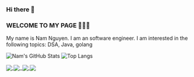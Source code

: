 ### Hi there 👋

<!--
**NamNV2496/namnv2496** is a ✨ _special_ ✨ repository because its `README.md` (this file) appears on your GitHub profile.

Here are some ideas to get you started:

- 🔭 I’m currently working on ...
- 🌱 I’m currently learning ...
- 👯 I’m looking to collaborate on ...
- 🤔 I’m looking for help with ...
- 💬 Ask me about ...
- 📫 How to reach me: ...
- 😄 Pronouns: ...
- ⚡ Fun fact: ...
-->

### WELCOME TO MY PAGE 👋👋👋
My name is Nam Nguyen. I am an software engineer. I am interested in the following topics: DSA, Java, golang<br>
<!--
## 📫 How to reach me: 
-->
<!--
![Nam's github stats](https://github-readme-stats-git-masterrstaa-rickstaa.vercel.app/api?username=NamNV2496&show_icons=true&theme=tokyonight&hide=contribs,prs,issues)
-->

<!-- ![Nam's GitHub Stats](https://github.com/NamNV2496/github-stats/blob/master/generated/overview.svg) -->
![Nam's GitHub Stats](https://github-readme-stats.vercel.app/api?username=NamNV2496&show_icons=true&theme=dracula&line_height=40) 
![Top Langs](https://github-readme-stats.vercel.app/api/top-langs/?username=NamNV2496&theme=dracula&hide=css,html,javascript)


<a href="https://github.com/NamNV2496/go-social-network/">
  <img align="center" src="https://github-readme-stats.anuraghazra1.vercel.app/api/pin/?username=NamNV2496&repo=go-social-network&theme=radical" />
</a> 
<a href="https://github.com/NamNV2496/go-wallet/">
  <img align="center" src="https://github-readme-stats.anuraghazra1.vercel.app/api/pin/?username=NamNV2496&repo=go-wallet&theme=dark" />
</a>
<a href="https://github.com/NamNV2496/crawler/">
  <img align="https://github-readme-stats.anuraghazra1.vercel.app/api/pin/?username=NamNV2496&repo=crawler&theme=merko" />
</a>

<a href="https://github.com/NamNV2496/SEO/">
  <img align="center" src="https://github-readme-stats.anuraghazra1.vercel.app/api/pin/?username=NamNV2496&repo=SEO&theme=gruvbox" />
</a>  


<a href="https://github.com/NamNV2496/springboot_RBAC/">
  <img align="center" src="https://github-readme-stats.anuraghazra1.vercel.app/api/pin/?username=NamNV2496&repo=springboot_RBAC&theme=onedark" />
</a>   

  <!--
<a href="https://github.com/NamNV2496/springboot_jasperReport/">
  <img align="center" src="https://github-readme-stats.anuraghazra1.vercel.app/api/pin/?username=NamNV2496&repo=springboot_jasperReport&theme=cobalt" />
</a>
 -->
